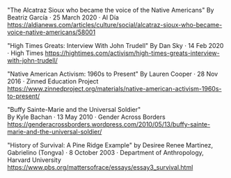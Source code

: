 "The Alcatraz Sioux who became the voice of the Native Americans"
By Beatriz García · 25 March 2020 · Al Día
https://aldianews.com/articles/culture/social/alcatraz-sioux-who-became-voice-native-americans/58001

"High Times Greats: Interview With John Trudell"
By Dan Sky · 14 Feb 2020 · High Times
https://hightimes.com/activism/high-times-greats-interview-with-john-trudell/

"Native American Activism: 1960s to Present"
By Lauren Cooper · 28 Nov 2016 · Zinned Education Project
https://www.zinnedproject.org/materials/native-american-activism-1960s-to-present/

"Buffy Sainte-Marie and the Universal Soldier"    
By Kyle Bachan · 13 May 2010 · Gender Across Borders
https://genderacrossborders.wordpress.com/2010/05/13/buffy-sainte-marie-and-the-universal-soldier/

"History of Survival: A Pine Ridge Example"
by Desiree Renee Martinez, Gabrielino (Tongva) · 8 October 2003 · Department of Anthropology, Harvard University
https://www.pbs.org/mattersofrace/essays/essay3_survival.html
